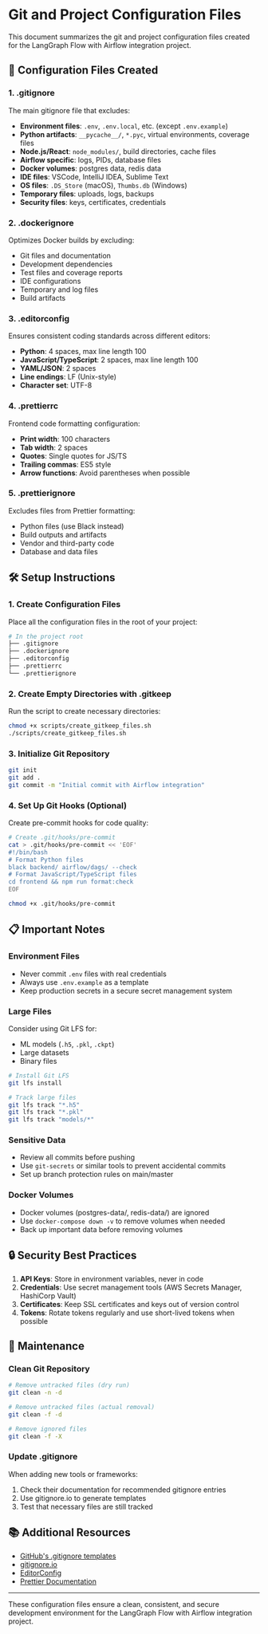 # Git and Project Configuration Files

This document summarizes the git and project configuration files created for the LangGraph Flow with Airflow integration project.

## 📁 Configuration Files Created

### 1. **.gitignore**
The main gitignore file that excludes:
- **Environment files**: `.env`, `.env.local`, etc. (except `.env.example`)
- **Python artifacts**: `__pycache__/`, `*.pyc`, virtual environments, coverage files
- **Node.js/React**: `node_modules/`, build directories, cache files
- **Airflow specific**: logs, PIDs, database files
- **Docker volumes**: postgres data, redis data
- **IDE files**: VSCode, IntelliJ IDEA, Sublime Text
- **OS files**: `.DS_Store` (macOS), `Thumbs.db` (Windows)
- **Temporary files**: uploads, logs, backups
- **Security files**: keys, certificates, credentials

### 2. **.dockerignore**
Optimizes Docker builds by excluding:
- Git files and documentation
- Development dependencies
- Test files and coverage reports
- IDE configurations
- Temporary and log files
- Build artifacts

### 3. **.editorconfig**
Ensures consistent coding standards across different editors:
- **Python**: 4 spaces, max line length 100
- **JavaScript/TypeScript**: 2 spaces, max line length 100
- **YAML/JSON**: 2 spaces
- **Line endings**: LF (Unix-style)
- **Character set**: UTF-8

### 4. **.prettierrc**
Frontend code formatting configuration:
- **Print width**: 100 characters
- **Tab width**: 2 spaces
- **Quotes**: Single quotes for JS/TS
- **Trailing commas**: ES5 style
- **Arrow functions**: Avoid parentheses when possible

### 5. **.prettierignore**
Excludes files from Prettier formatting:
- Python files (use Black instead)
- Build outputs and artifacts
- Vendor and third-party code
- Database and data files

## 🛠️ Setup Instructions

### 1. Create Configuration Files
Place all the configuration files in the root of your project:
```bash
# In the project root
├── .gitignore
├── .dockerignore
├── .editorconfig
├── .prettierrc
└── .prettierignore
```

### 2. Create Empty Directories with .gitkeep
Run the script to create necessary directories:
```bash
chmod +x scripts/create_gitkeep_files.sh
./scripts/create_gitkeep_files.sh
```

### 3. Initialize Git Repository
```bash
git init
git add .
git commit -m "Initial commit with Airflow integration"
```

### 4. Set Up Git Hooks (Optional)
Create pre-commit hooks for code quality:
```bash
# Create .git/hooks/pre-commit
cat > .git/hooks/pre-commit << 'EOF'
#!/bin/bash
# Format Python files
black backend/ airflow/dags/ --check
# Format JavaScript/TypeScript files
cd frontend && npm run format:check
EOF

chmod +x .git/hooks/pre-commit
```

## 📋 Important Notes

### Environment Files
- Never commit `.env` files with real credentials
- Always use `.env.example` as a template
- Keep production secrets in a secure secret management system

### Large Files
Consider using Git LFS for:
- ML models (`.h5`, `.pkl`, `.ckpt`)
- Large datasets
- Binary files

```bash
# Install Git LFS
git lfs install

# Track large files
git lfs track "*.h5"
git lfs track "*.pkl"
git lfs track "models/*"
```

### Sensitive Data
- Review all commits before pushing
- Use `git-secrets` or similar tools to prevent accidental commits
- Set up branch protection rules on main/master

### Docker Volumes
- Docker volumes (postgres-data/, redis-data/) are ignored
- Use `docker-compose down -v` to remove volumes when needed
- Back up important data before removing volumes

## 🔒 Security Best Practices

1. **API Keys**: Store in environment variables, never in code
2. **Credentials**: Use secret management tools (AWS Secrets Manager, HashiCorp Vault)
3. **Certificates**: Keep SSL certificates and keys out of version control
4. **Tokens**: Rotate tokens regularly and use short-lived tokens when possible

## 🧹 Maintenance

### Clean Git Repository
```bash
# Remove untracked files (dry run)
git clean -n -d

# Remove untracked files (actual removal)
git clean -f -d

# Remove ignored files
git clean -f -X
```

### Update .gitignore
When adding new tools or frameworks:
1. Check their documentation for recommended gitignore entries
2. Use gitignore.io to generate templates
3. Test that necessary files are still tracked

## 📚 Additional Resources

- [GitHub's .gitignore templates](https://github.com/github/gitignore)
- [gitignore.io](https://www.toptal.com/developers/gitignore)
- [EditorConfig](https://editorconfig.org/)
- [Prettier Documentation](https://prettier.io/)

---

These configuration files ensure a clean, consistent, and secure development environment for the LangGraph Flow with Airflow integration project.